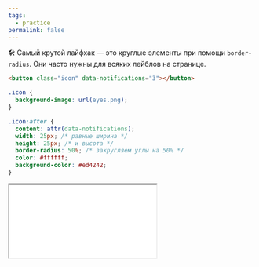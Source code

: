 ```yaml
---
tags:
  - practice
permalink: false
---
```


🛠 Самый крутой лайфхак — это круглые элементы при помощи `border-radius`. Они часто нужны для всяких лейблов на странице.

```html
<button class="icon" data-notifications="3"></button>
```

```css
.icon {
  background-image: url(eyes.png);
}

.icon:after {
  content: attr(data-notifications);
  width: 25px; /* равные ширина */
  height: 25px; /* и высота */
  border-radius: 50%; /* закругляем углы на 50% */
  color: #ffffff;
  background-color: #ed4242;
}
```

<iframe title="Счётчик уведомлений" src="demos/notification.html"></iframe>
